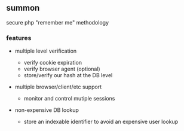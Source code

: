 ## summon ##

secure php "remember me" methodology

### features
 
* multiple level verification
  * verify cookie expiration
  * verify browser agent (optional)
  * store/verify our hash at the DB level

* multiple browser/client/etc support
  * monitor and control mutiple sessions

* non-expensive DB lookup
  * store an indexable identifier to avoid an expensive user lookup


